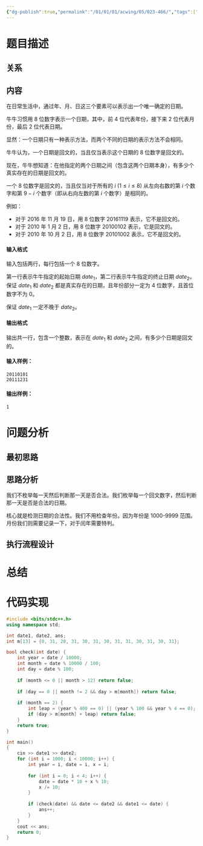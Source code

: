 ```yaml
---
{"dg-publish":true,"permalink":"/01/01/01/acwing/05/023-466/","tags":["personal/blog","algorithm/日期问题","algorithm/模板题"]}
---
```



# 题目描述
## 关系

## 内容
在日常生活中，通过年、月、日这三个要素可以表示出一个唯一确定的日期。

牛牛习惯用 $8$ 位数字表示一个日期，其中，前 $4$ 位代表年份，接下来 $2$ 位代表月份，最后 $2$ 位代表日期。

显然：一个日期只有一种表示方法，而两个不同的日期的表示方法不会相同。

牛牛认为，一个日期是回文的，当且仅当表示这个日期的 $8$ 位数字是回文的。

现在，牛牛想知道：在他指定的两个日期之间（包含这两个日期本身），有多少个真实存在的日期是回文的。

一个 $8$ 位数字是回文的，当且仅当对于所有的 $i$ ($1≤i≤8$) 从左向右数的第 $i$ 个数字和第 $9−i$ 个数字（即从右向左数的第 $i$ 个数字）是相同的。

例如：

*   对于 $2016$ 年 $11$ 月 $19$ 日，用 $8$ 位数字 $20161119$ 表示，它不是回文的。
*   对于 $2010$ 年 $1$ 月 $2$ 日，用 $8$ 位数字 $20100102$ 表示，它是回文的。
*   对于 $2010$ 年 $10$ 月 $2$ 日，用 $8$ 位数字 $20101002$ 表示，它不是回文的。

#### 输入格式

输入包括两行，每行包括一个 $8$ 位数字。

第一行表示牛牛指定的起始日期 $date_1$，第二行表示牛牛指定的终止日期 $date_2$。保证 $date_1$ 和 $date_2$ 都是真实存在的日期，且年份部分一定为 $4$ 位数字，且首位数字不为 $0$。

保证 $date_1$ 一定不晚于 $date_2$。

#### 输出格式

输出共一行，包含一个整数，表示在 $date_1$ 和 $date_2$ 之间，有多少个日期是回文的。

#### 输入样例：

```
20110101
20111231
```

#### 输出样例：

```
1
```
# 问题分析
## 最初思路

## 思路分析
我们不枚举每一天然后判断那一天是否合法。我们枚举每一个回文数字，然后判断那一天是否是合法的日期。

核心就是检测日期的合法性。我们不用检查年份。因为年份是 1000-9999 范围。月份我们则需要记录一下，对于闰年需要特判。
## 执行流程设计

# 总结

# 代码实现
```c++
#include <bits/stdc++.h>
using namespace std;

int date1, date2, ans;
int m[13] = {0, 31, 28, 31, 30, 31, 30, 31, 31, 30, 31, 30, 31};

bool check(int date) {
    int year = date / 10000;
    int month = date % 10000 / 100;
    int day = date % 100;
    
    if (month <= 0 || month > 12) return false;
    
    if (day == 0 || month != 2 && day > m[month]) return false;
    
    if (month == 2) {
        int leap = (year % 400 == 0) || (year % 100 && year % 4 == 0); 
        if (day > m[month] + leap) return false;
    }
    return true;
}

int main()
{
    cin >> date1 >> date2;
    for (int i = 1000; i < 10000; i++) {
        int year = i, date = i, x = i;
        
        for (int i = 0; i < 4; i++) {
            date = date * 10 + x % 10;
            x /= 10;
        }
        
        if (check(date) && date <= date2 && date1 <= date) {
            ans++;
        }
    }
    cout << ans;
    return 0;
}
```
